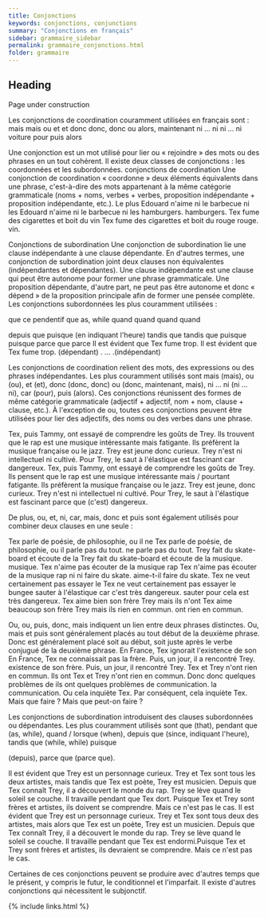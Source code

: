 ```yaml
---
title: Conjonctions
keywords: conjonctions, conjunctions
summary: "Conjonctions en français"
sidebar: grammaire_sidebar
permalink: grammaire_conjonctions.html
folder: grammaire
---
```


## Heading

Page under construction

Les conjonctions de coordination couramment utilisées en français sont :
mais mais
ou
et et
donc donc, donc
ou alors, maintenant
ni ... ni ni ... ni
voiture pour
puis alors

Une conjonction est un mot utilisé pour lier ou « rejoindre » des mots ou des phrases en un tout cohérent. Il existe deux classes de conjonctions : les coordonnées et les subordonnées.
conjonctions de coordination
Une conjonction de coordination « coordonne » deux éléments équivalents dans une phrase, c'est-à-dire des mots appartenant à la même catégorie grammaticale (noms + noms, verbes + verbes, proposition indépendante + proposition indépendante, etc.). Le plus
Edouard n'aime ni le barbecue ni les Edouard n'aime ni le barbecue ni les hamburgers. hamburgers. Tex fume des cigarettes et boit du vin Tex fume des cigarettes et boit du rouge rouge. vin.



Conjonctions de subordination
Une conjonction de subordination lie une clause indépendante à une clause dépendante. En d'autres termes, une conjonction de subordination joint deux clauses non équivalentes (indépendantes et dépendantes). Une clause indépendante est une clause qui peut être autonome pour former une phrase grammaticale. Une proposition dépendante, d'autre part, ne peut pas être autonome et donc « dépend » de la proposition principale afin de former une pensée complète.
Les conjonctions subordonnées les plus couramment utilisées :

que ce pendentif que as, while quand quand quand quand

depuis que puisque (en indiquant l'heure) tandis que tandis que puisque puisque parce que parce
Il est évident que Tex fume trop. Il est évident que Tex fume trop. (dépendant) . ... .(indépendant)

Les conjonctions de coordination relient des mots, des expressions ou des phrases indépendantes. Les plus couramment utilisés sont mais (mais), ou (ou), et (et), donc (donc, donc) ou (donc, maintenant, mais), ni ... ni (ni ... ni), car (pour), puis (alors). Ces conjonctions réunissent des formes de même catégorie grammaticale (adjectif + adjectif, nom + nom, clause + clause, etc.).
À l'exception de ou, toutes ces conjonctions peuvent être utilisées pour lier des adjectifs, des noms ou des verbes dans une phrase.



Tex, puis Tammy, ont essayé de comprendre les goûts de Trey.
Ils trouvent que le rap est une musique intéressante mais fatigante.
Ils préfèrent la musique française ou le jazz.
Trey est jeune donc curieux.
Trey n'est ni intellectuel ni cultivé.
Pour Trey, le saut à l'élastique est fascinant car dangereux.
Tex, puis Tammy, ont essayé de comprendre les goûts de Trey.
Ils pensent que le rap est une musique intéressante mais / pourtant fatigante.
Ils préfèrent la musique française ou le jazz.
Trey est jeune, donc curieux. Trey n'est ni intellectuel ni cultivé. Pour Trey, le saut à l'élastique est fascinant
parce que (c'est) dangereux.

De plus, ou, et, ni, car, mais, donc et puis sont également utilisés pour combiner deux clauses en une seule :


Tex parle de poésie, de philosophie, ou il ne Tex parle de poésie, de philosophie, ou il parle pas du tout. ne parle pas du tout.
Trey fait du skate-board et écoute de la Trey fait du skate-board et écoute de la musique. musique.
Tex n'aime pas écouter de la musique rap Tex n'aime pas écouter de la musique rap ni
ni faire du skate. aime-t-il faire du skate.
Tex ne veut certainement pas essayer le Tex ne veut certainement pas essayer le bungee
sauter à l'élastique car c'est très dangereux. sauter pour cela est très dangereux.
Tex aime bien son frère Trey mais ils n'ont Tex aime beaucoup son frère Trey mais ils
rien en commun. ont rien en commun.


Ou, ou, puis, donc, mais indiquent un lien entre deux phrases distinctes. Ou, mais et puis sont généralement placés au tout début de la deuxième phrase. Donc est généralement placé soit au début, soit juste après le verbe conjugué
de la deuxième phrase.
En France, Tex ignorait l'existence de son En France, Tex ne connaissait pas la
frère. Puis, un jour, il a rencontré Trey. existence de son frère. Puis, un jour, il
rencontré Trey.
Tex et Trey n'ont rien en commun. Ils ont Tex et Trey n'ont rien en commun. Donc
donc quelques problèmes de ils ont quelques problèmes de communication.
la communication.
Ou cela inquiète Tex. Par conséquent, cela inquiète Tex.
Mais que faire ? Mais que peut-on faire ?


Les conjonctions de subordination introduisent des clauses subordonnées ou dépendantes. Les plus couramment utilisés sont que (that), pendant que (as, while), quand / lorsque (when), depuis que (since, indiquant l'heure), tandis que (while, while) puisque

(depuis), parce que (parce que).

Il est évident que Trey est un personnage curieux.
Trey et Tex sont tous les deux artistes, mais tandis que Tex est poète, Trey est musicien.
Depuis que Tex connaît Trey, il a découvert le monde du rap.
Trey se lève quand le soleil se couche. Il travaille pendant que Tex dort.
Puisque Tex et Trey sont frères et artistes, ils doivent se comprendre. Mais ce n'est pas le cas.
Il est évident que Trey est un personnage curieux.
Trey et Tex sont tous deux des artistes, mais alors que Tex est un poète, Trey est un musicien.
Depuis que Tex connaît Trey, il a découvert le monde du rap.
Trey se lève quand le soleil se couche. Il travaille pendant que Tex est endormi.Puisque Tex et Trey sont frères et artistes, ils devraient se comprendre. Mais ce n'est pas le cas.

Certaines de ces conjonctions peuvent se produire avec d'autres temps que le présent, y compris le futur, le conditionnel et l'imparfait. Il existe d'autres conjonctions qui nécessitent le subjonctif.


{% include links.html %}
